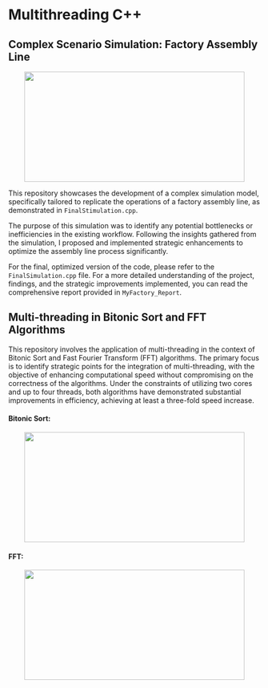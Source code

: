 # Multithreading C++
## Complex Scenario Simulation: Factory Assembly Line
<p align="center">
  <img width="440" height="220" src=https://user-images.githubusercontent.com/74190584/247238444-4fb99b01-f5a6-4dda-b0a6-0626e2fe5a9f.png>
</p>


This repository showcases the development of a complex simulation model, specifically tailored to replicate the operations of a factory assembly line, as demonstrated in `FinalStimulation.cpp`. 

The purpose of this simulation was to identify any potential bottlenecks or inefficiencies in the existing workflow. Following the insights gathered from the simulation, I proposed and implemented strategic enhancements to optimize the assembly line process significantly. 

For the final, optimized version of the code, please refer to the `FinalSimulation.cpp` file. For a more detailed understanding of the project, findings, and the strategic improvements implemented, you can read the comprehensive report provided in `MyFactory_Report`.

## Multi-threading in Bitonic Sort and FFT Algorithms

This repository involves the application of multi-threading in the context of Bitonic Sort and Fast Fourier Transform (FFT) algorithms. The primary focus is to identify strategic points for the integration of multi-threading, with the objective of enhancing computational speed without compromising on the correctness of the algorithms. Under the constraints of utilizing two cores and up to four threads, both algorithms have demonstrated substantial improvements in efficiency, achieving at least a three-fold speed increase.
#### Bitonic Sort:

<p align="center">
  <img width="440" height="220" src=https://user-images.githubusercontent.com/74190584/237742018-d4e41b6f-6f10-4739-af94-93906c5237af.png>
</p>

#### FFT:

<p align="center">
  <img width="440" height="220" src=https://user-images.githubusercontent.com/74190584/237742858-077711b9-0cdc-4297-8b33-0ef216c0a55a.png>
</p>



